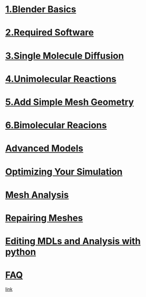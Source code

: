 # [1.Blender Basics](https://github.com/BlenderCN/blenderTutorial/blob/master/MCellAndCellBlender/chapter1.md)

# [2.Required Software](https://github.com/BlenderCN/blenderTutorial/blob/master/MCellAndCellBlender/chapter2.md)

# [3.Single Molecule Diffusion](https://github.com/BlenderCN/blenderTutorial/blob/master/MCellAndCellBlender/chapter3.md)

# [4.Unimolecular Reactions](https://github.com/BlenderCN/blenderTutorial/blob/master/MCellAndCellBlender/chapter4.md)

# [5.Add Simple Mesh Geometry](https://github.com/BlenderCN/blenderTutorial/blob/master/MCellAndCellBlender/chapter5.md)

# [6.Bimolecular Reacions](https://github.com/BlenderCN/blenderTutorial/blob/master/MCellAndCellBlender/chapter6.md)

# [Advanced Models](https://github.com/BlenderCN/blenderTutorial/blob/master/MCellAndCellBlender/chapter7.md)

# [Optimizing Your Simulation](https://github.com/BlenderCN/blenderTutorial/blob/master/MCellAndCellBlender/chapter8.md)

# [Mesh Analysis](https://github.com/BlenderCN/blenderTutorial/blob/master/MCellAndCellBlender/chapter9.md)

# [Repairing Meshes](https://github.com/BlenderCN/blenderTutorial/blob/master/MCellAndCellBlender/chapter10.md)

# [Editing MDLs and Analysis with python](https://github.com/BlenderCN/blenderTutorial/blob/master/MCellAndCellBlender/chapter11.md)

# [FAQ]()


[link](http://mcell.org/tutorials/index.html)
